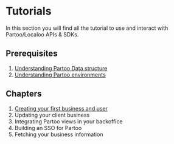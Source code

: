 # Tutorials

In this section you will find all the tutorial to use and interact with Partoo/Localoo APIs & SDKs. 

## Prerequisites

1. [Understanding Partoo Data structure](pre_requisites/1_resources_structure.md)
2. [Understanding Partoo environments](pre_requisites/2_environments.md)

## Chapters

1. [Creating your first business and user](chapters/2_creating_resources.md)
2. Updating your client business
3. Integrating Partoo views in your backoffice
4. Building an SSO for Partoo
5. Fetching your business information

